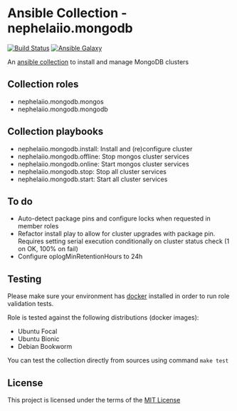 # Ansible Collection - nephelaiio.mongodb

[![Build Status](https://github.com/nephelaiio/ansible-collection-mongodb/actions/workflows/molecule.yml/badge.svg)](https://github.com/nephelaiio/ansible-collection-mongodb/actions/wofklows/molecule.yml)
[![Ansible Galaxy](http://img.shields.io/badge/ansible--galaxy-nephelaiio.mongodb-blue.svg)](https://galaxy.ansible.com/ui/repo/published/nephelaiio/mongodb/)

An [ansible collection](https://galaxy.ansible.com/ui/repo/published/nephelaiio/mongodb/) to install and manage MongoDB clusters

## Collection roles

* nephelaiio.mongodb.mongos
* nephelaiio.mongodb.mongodb

## Collection playbooks

* nephelaiio.mongodb.install: Install and (re)configure cluster
* nephelaiio.mongodb.offline: Stop mongos cluster services
* nephelaiio.mongodb.online: Start mongos cluster services
* nephelaiio.mongodb.stop: Stop all cluster services
* nephelaiio.mongodb.start: Start all cluster services

## To do
* Auto-detect package pins and configure locks when requested in member roles
* Refactor install play to allow for cluster upgrades with package pin. Requires setting serial execution conditionally on cluster status check (1 on OK, 100% on fail)
* Configure oplogMinRetentionHours to 24h

## Testing

Please make sure your environment has [docker](https://www.docker.com) installed in order to run role validation tests.

Role is tested against the following distributions (docker images):

  * Ubuntu Focal
  * Ubuntu Bionic
  * Debian Bookworm

You can test the collection directly from sources using command `make test`

## License

This project is licensed under the terms of the [MIT License](/LICENSE)


